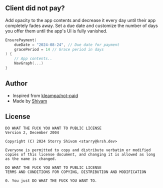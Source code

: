 ## Client did not pay?


Add opacity to the app contents and decrease it every day until their app completely fades away. Set a due date and customize the number of days you offer them until the app's UI is fully vanished. 


```kotlin
EnsurePayment(
    dueDate = "2024-08-24", // Due date for payment
    gracePeriod = 14 // Grace period in days
) {
    // App contents..
    NavGraph(...)
}

```
## Author
- Inspired from [kleampa/not-paid](https://github.com/kleampa/not-paid)
- Made by [Shivam](https://github.com/starry-shivam)

## License
```
DO WHAT THE FUCK YOU WANT TO PUBLIC LICENSE
Version 2, December 2004

Copyright (C) 2024 Stɑrry Shivɑm <starry@krsh.dev>

Everyone is permitted to copy and distribute verbatim or modified
copies of this license document, and changing it is allowed as long
as the name is changed.

DO WHAT THE FUCK YOU WANT TO PUBLIC LICENSE
TERMS AND CONDITIONS FOR COPYING, DISTRIBUTION AND MODIFICATION

0. You just DO WHAT THE FUCK YOU WANT TO.
```
